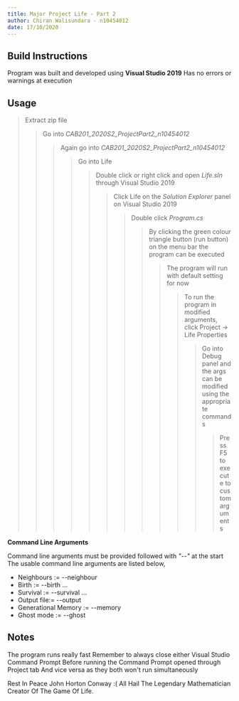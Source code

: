 ```yaml
---
title: Major Project Life - Part 2
author: Chiran Walisundara - n10454012
date: 17/10/2020
---
```


## Build Instructions

Program was built and developed using **Visual Studio 2019**
Has no errors or warnings at execution  

## Usage 

> Extract zip file
>
>> Go into *CAB201_2020S2_ProjectPart2_n10454012*
>>
>>> Again go into *CAB201_2020S2_ProjectPart2_n10454012*
>>>
>>>> Go into Life
>>>>
>>>>> Double click or right click and open *Life.sln* through Visual Studio 2019 
>>>>>
>>>>>> Click Life on the *Solution Explorer* panel on Visual Studio 2019 
>>>>>>
>>>>>>> Double click *Program.cs*
>>>>>>>
>>>>>>>> By clicking the green colour triangle button (run button) on the menu bar the program can be executed
>>>>>>>>
>>>>>>>>> The program will run with default setting for now 
>>>>>>>>>
>>>>>>>>>> To run the program in modified arguments, click Project -> Life Properties
>>>>>>>>>>
>>>>>>>>>>> Go into Debug panel and the args can be modified using the appropriate commands 
>>>>>>>>>>>
>>>>>>>>>>>> Press F5 to execute to custom arguments  

**Command Line Arguments**

Command line arguments must be provided followed with *"--"* at the start
The usable command line arguments are listed below,

- Neighbours := --neighbour <type> <order> <centre-count> 
- Birth := --birth <param1> <param2> <param3> ... 
- Survival := --survival <param1> <param2> <param3> ... 
- Output file:= --output <filename> 
- Generational Memory := --memory <number> 
- Ghost mode := --ghost 

## Notes 

The program runs really fast
Remember to always close either Visual Studio Command Prompt
Before running the Command Prompt opened through Project tab
And vice versa as they both won't run simultaneously

Rest In Peace John Horton Conway :(
All Hail The Legendary Mathematician
Creator Of The Game Of Life.